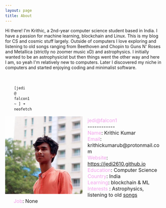 ```yaml
---
layout: page
title: About
---
```


<style>
    .info img {
        float: left;
        margin-right: 1rem;
    }
    .info ul{
        padding-top: 0.2rem;
        font-size: 16px;
        list-style-type: none;
    }
    .info label{
        color: #F1A0EA;
    }
</style>

Hi there! I'm Krithic, a 2nd-year computer science student based in India. I have a passion for machine learning, blockchain and Linux. This is my blog for CS and cosmic stuff largely.
Outside of computers I love exploring and listening to old songs ranging from Beethoven and Chopin to Guns N' Roses and Metallica (strictly no zoomer music xD) and astrophysics.
I initially wanted to be an astrophysicist but then things went the other way and here I am, so yeah I'm relatively new to computers. Later I discovered my niche in computers and started enjoying coding and minimalist software.
<br>
<br>

<code>
    [<label color='#05ffa1 '>jedi</label>
    <label color='#CBFFE6'>@</label>
    <label color='#F1A0EA'>falcon1</label>
    <label color='#FFCFEA'>~</label> ] ➜ 
    <label color='#84FFC8'>neofetch</label>
</code>
<section class='info'>
    <img src="/assets/avatar.png" width=250px>
    <ul class='info' margin=10px>
        <li> <label>jedi@falcon1</label> </li>
        <li> ------------ </li>
        <li> <label>Name</label>: Krithic Kumar </li>
        <li> <label>Email</label>: krithickumarub@protonmail.com </li>
        <li> <label>Website</label>: <a href="https://jedi2610.github.io">https://jedi2610.github.io</a></li>
        <li> <label>Education</label>: Computer Science </li>
        <li> <label>Country</label>: India </li>
        <li> <label>Learning</label>: blockchain & ML</li>
        <li>
            <label>Interests</label>
            : Astrophysics, listening to old <a href="https://open.spotify.com/playlist/0fhuTOLDHJU3NnhDOJH2eu">songs</a>
        </li>
        <li> <label>Job</label>: None </li>
    </ul>
</section>
